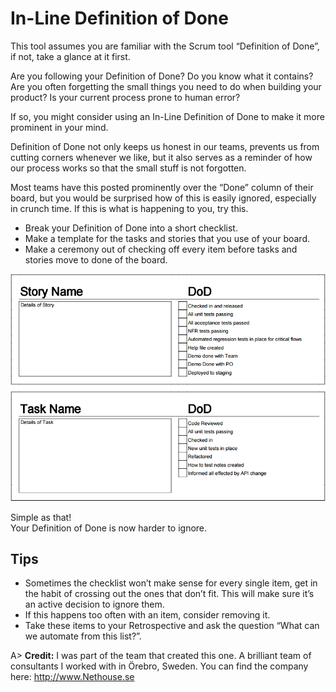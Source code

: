 ﻿# In-Line Definition of Done

This tool assumes you are familiar with the Scrum tool “Definition of Done”, if not, take a glance at it first.

Are you following your Definition of Done?
Do you know what it contains?
Are you often forgetting the small things you need to do when building your product?
Is your current process prone to human error?

If so, you might consider using an In-Line Definition of Done to make it more prominent in your mind.

Definition of Done not only keeps us honest in our teams, prevents us from cutting corners whenever we like, but it also serves as a reminder of how our process works so that the small stuff is not forgotten.

Most teams have this posted prominently over the “Done” column of their board, but you would be surprised how of this is easily ignored, especially in crunch time. If this is what is happening to you, try this.

- Break your Definition of Done into a short checklist.
- Make a template for the tasks and stories that you use of your board.
- Make a ceremony out of checking off every item before tasks and stories move to done of the board.

![Cards with Definition of Done](images/in-line-definition-of-done.png)

Simple as that!  
Your Definition of Done is now harder to ignore.

## Tips
- Sometimes the checklist won’t make sense for every single item, get in the habit of crossing out the ones that don’t fit. This will make sure it’s an active decision to ignore them.
 - If this happens too often with an item, consider removing it.
- Take these items to your Retrospective and ask the question “What can we automate from this list?”.

A> **Credit:** I was part of the team that created this one. A brilliant team of consultants I worked with in Örebro, Sweden. You can find the company here: <http://www.Nethouse.se>

